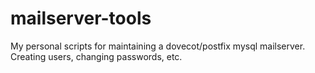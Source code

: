 # mailserver-tools
My personal scripts for maintaining a dovecot/postfix mysql mailserver. Creating users, changing passwords, etc.

